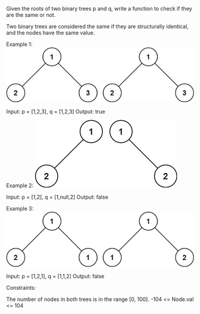 Given the roots of two binary trees p and q, write a function to check if they are the same or not.

Two binary trees are considered the same if they are structurally identical, and the nodes have the same value.



Example 1:
![img.png](img.png)

Input: p = [1,2,3], q = [1,2,3]
Output: true


Example 2:
![img_1.png](img_1.png)

Input: p = [1,2], q = [1,null,2]
Output: false

Example 3:
![img_2.png](img_2.png)

Input: p = [1,2,1], q = [1,1,2]
Output: false


Constraints:

The number of nodes in both trees is in the range [0, 100].
-104 <= Node.val <= 104